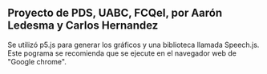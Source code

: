## Proyecto de PDS, UABC, FCQeI, por Aarón Ledesma y Carlos Hernandez

Se utilizó p5.js para generar los gráficos y una biblioteca llamada  Speech.js.
Este pograma se recomienda que se ejecute en el navegador web de "Google chrome".
